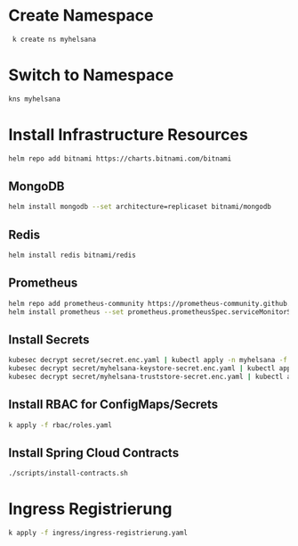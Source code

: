 # Create Namespace
```bash
 k create ns myhelsana
```

# Switch to Namespace
```bash
kns myhelsana
```

# Install Infrastructure Resources
```bash
helm repo add bitnami https://charts.bitnami.com/bitnami
```
## MongoDB
```bash
helm install mongodb --set architecture=replicaset bitnami/mongodb
```
## Redis
```bash
helm install redis bitnami/redis
```
## Prometheus
```bash
helm repo add prometheus-community https://prometheus-community.github.io/helm-charts
helm install prometheus --set prometheus.prometheusSpec.serviceMonitorSelectorNilUsesHelmValues=false  prometheus-community/kube-prometheus-stack
```

## Install Secrets
```bash
kubesec decrypt secret/secret.enc.yaml | kubectl apply -n myhelsana -f -
kubesec decrypt secret/myhelsana-keystore-secret.enc.yaml | kubectl apply -n myhelsana -f -
kubesec decrypt secret/myhelsana-truststore-secret.enc.yaml | kubectl apply -n myhelsana -f -
```

## Install RBAC for ConfigMaps/Secrets
```bash
k apply -f rbac/roles.yaml
```

## Install Spring Cloud Contracts
```bash
./scripts/install-contracts.sh
```


# Ingress Registrierung
```bash
k apply -f ingress/ingress-registrierung.yaml
```

